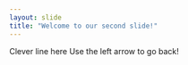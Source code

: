 ```yaml
---
layout: slide
title: "Welcome to our second slide!"
---
```

Clever line here
Use the left arrow to go back!
